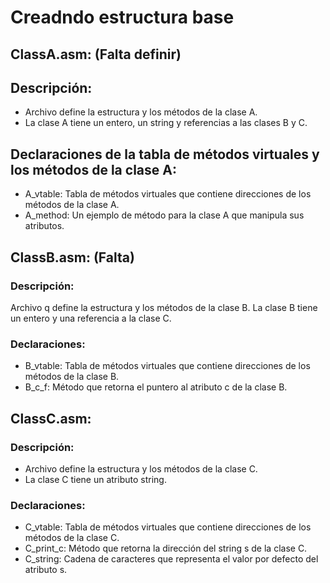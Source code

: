 # Creadndo estructura base

## ClassA.asm: (Falta definir)

## Descripción: 
- Archivo define la estructura y los métodos de la clase A.
- La clase A tiene un entero, un string y referencias a las clases B y C.


## Declaraciones de la tabla de métodos virtuales y los métodos de la clase A:
- A_vtable: Tabla de métodos virtuales que contiene direcciones de los métodos de la clase A.
- A_method: Un ejemplo de método para la clase A que manipula sus atributos.



## ClassB.asm: (Falta)

### Descripción: 
Archivo q define la estructura y los métodos de la clase B.
La clase B tiene un entero y una referencia a la clase C.

### Declaraciones:
- B_vtable: Tabla de métodos virtuales que contiene direcciones de los métodos de la clase B.
- B_c_f: Método que retorna el puntero al atributo c de la clase B.


## ClassC.asm:

### Descripción: 
- Archivo define la estructura y los métodos de la clase C.
- La clase C tiene un atributo string.

### Declaraciones:
- C_vtable: Tabla de métodos virtuales que contiene direcciones de los métodos de la clase C.
- C_print_c: Método que retorna la dirección del string s de la clase C.
- C_string: Cadena de caracteres que representa el valor por defecto del atributo s.
